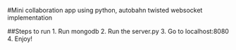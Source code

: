 #Mini collaboration app using python, autobahn twisted websocket implementation

##Steps to run
	1. Run mongodb
	2. Run the server.py
	3. Go to localhost:8080
	4. Enjoy!
